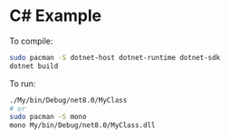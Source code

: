 # C# Example

To compile:

```sh
sudo pacman -S dotnet-host dotnet-runtime dotnet-sdk
dotnet build
```

To run:

```sh
./My/bin/Debug/net8.0/MyClass
# or
sudo pacman -S mono
mono My/bin/Debug/net8.0/MyClass.dll
```
